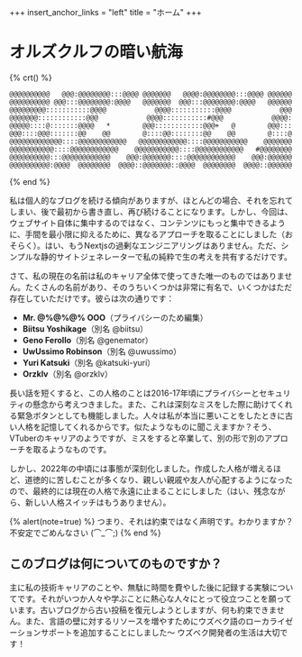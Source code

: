 +++
insert_anchor_links = "left"
title = "ホーム"
+++

# オルズクルフの暗い航海

{% crt() %}

```
@@@@@@@@@@   @@@:@@@@@@@@:::@@@@ @@@@@@@   @@@@:@@@@@@@@:::@@@@ @@@@@@
@@@@@@@@@@ @@@:::@@@@@@@@:@@@@   @@@@@@@  @@@:::@@@@@@@@:@@@@   @@@@@@
@@@@@@@@@:::::::::::@@@@            @@@@:::::::::::@@@@            @@@
@@@@@@@::::::::::::@@@            @@@@:::::::::::#@@@            @@@@:
@@@@@::::@:::::::@@@@   *        @@@::::::::::::@@@+   @        @@@:::
@@@::::@@@:::::::@@    @@        @::::@@::::::::@@    @@        @::::@
@@@@@@@@@@@@@::::@@@@@@@@@@@@   @@@@@@@@@@@@::::@@@@@@@@@@@    @@@@@@@
@@@@@@@@@@@::::@@@@@@@@@@@@    @@@@@@@@@@@::::@@@@@@@@@@@@   #@@@@@@@@
@@@@@@@@@@:::@@@@@@@@@@@@    @@@:@@@@@@@::::@@@@@@@@@@@@    @@@:@@@@@@
@@@@@@@@@@:@@@@  @@@@@@@@  @@@@::@@@@@@@::@@@@  @@@@@@@@  @@@@::@@@@@@
```

{% end %}

私は個人的なブログを続ける傾向がありますが、ほとんどの場合、それを忘れてしまい、後で最初から書き直し、再び続けることになります。しかし、今回は、ウェブサイト自体に集中するのではなく、コンテンツにもっと集中できるように、手間を最小限に抑えるために、異なるアプローチを取ることにしました（おそらく）。はい、もうNextjsの過剰なエンジニアリングはありません。ただ、シンプルな静的サイトジェネレーターで私の純粋で生の考えを共有するだけです。

さて、私の現在の名前は私のキャリア全体で使ってきた唯一のものではありません。たくさんの名前があり、そのうちいくつかは非常に有名で、いくつかはただ存在していただけです。彼らは次の通りです：

- **Mr. @%@%@% OOO**（プライバシーのため編集）
- **Biitsu Yoshikage**（別名 @biitsu）
- **Geno Ferollo**（別名 @genemator）
- **UwUssimo Robinson**（別名 @uwussimo）
- **Yuri Katsuki**（別名 @katsuki-yuri）
- **Orzklv**（別名 @orzklv）

長い話を短くすると、この人格のことは2016-17年頃にプライバシーとセキュリティの懸念から考えつきました。また、これは深刻なミスをした際に助けてくれる緊急ボタンとしても機能しました。人々は私が本当に悪いことをしたときに古い人格を記憶してくれるからです。似たようなものに聞こえますか？そう、VTuberのキャリアのようですが、ミスをすると卒業して、別の形で別のアプローチを取るようなものです。

しかし、2022年の中頃には事態が深刻化しました。作成した人格が増えるほど、道徳的に苦しむことが多くなり、親しい親戚や友人が心配するようになったので、最終的には現在の人格で永遠に止まることにしました（はい、残念ながら、新しい人格スイッチはもうありません）。

{% alert(note=true) %}
つまり、それは約束ではなく声明です。わかりますか？不安定でごめんなさい (⌒_⌒;)
{% end %}

## このブログは何についてのものですか？

主に私の技術キャリアのことや、無駄に時間を費やした後に記録する実験についてです。それがいつか人々や学ぶことに熱心な人々にとって役立つことを願っています。古いブログから古い投稿を復元しようとしますが、何も約束できません。また、言語の壁に対するリソースを増やすためにウズベク語のローカライゼーションサポートを追加することにしました～ ウズベク開発者の生活は大切です！
